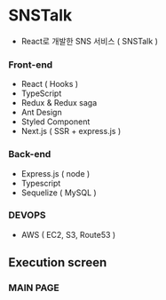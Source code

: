 # SNSTalk
- React로 개발한 SNS 서비스 ( SNSTalk )

### Front-end

- React ( Hooks )
- TypeScript
- Redux & Redux saga
- Ant Design
- Styled Component
- Next.js ( SSR + express.js )

### Back-end

- Express.js ( node )
- Typescript
- Sequelize ( MySQL )

### DEVOPS

- AWS ( EC2, S3, Route53 )

## Execution screen

### MAIN PAGE

